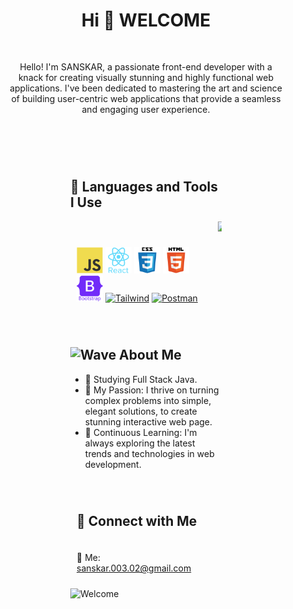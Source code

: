 <h1 align="center">Hi 👋  WELCOME
</h1>

<p align="center" style="padding:30px;">Hello! I'm SANSKAR, a passionate front-end developer with a knack for creating visually stunning and highly functional web applications. I've been dedicated to mastering the art and science of building user-centric web applications that provide a seamless and engaging user experience.</p>

<div style="display: flex; justify-content: center; flex-direction: row; padding: 10px;">
  <div style="width: 50%; padding: 20px;">
    <h2>🚀 Languages and Tools I Use</h2>
    <div style="float:right;">
      <img src="https://imagehost9.online-image-editor.com/oie_upload/images/1975849sPgw9G/trans.gif" width="35%" align="right">
    </div>
     </br>
    <p style="padding: 10px;">
      <a href="https://raw.githubusercontent.com/devicons/devicon/master/icons/javascript/javascript-original.svg" target="_blank" style="display: inline-block;">
        <img src="https://raw.githubusercontent.com/devicons/devicon/master/icons/javascript/javascript-original.svg" alt="JavaScript" width="42" height="42">
      </a>
      <a href="https://raw.githubusercontent.com/devicons/devicon/master/icons/react/react-original-wordmark.svg" target="_blank" style="display: inline-block;">
        <img src="https://raw.githubusercontent.com/devicons/devicon/master/icons/react/react-original-wordmark.svg" alt="React" width="42" height="42">
      </a>
      <a href="https://raw.githubusercontent.com/devicons/devicon/master/icons/css3/css3-original-wordmark.svg" target="_blank" style="display: inline-block;">
        <img src="https://raw.githubusercontent.com/devicons/devicon/master/icons/css3/css3-original-wordmark.svg" alt="CSS3" width="42" height="42">
      </a>
      <a href="https://raw.githubusercontent.com/devicons/devicon/master/icons/html5/html5-original-wordmark.svg" target="_blank" style="display: inline-block;">
        <img src="https://raw.githubusercontent.com/devicons/devicon/master/icons/html5/html5-original-wordmark.svg" alt="HTML5" width="42" height="42">
      </a>
      <a href="https://raw.githubusercontent.com/devicons/devicon/master/icons/bootstrap/bootstrap-plain-wordmark.svg" target="_blank" style="display: inline-block;">
        <img src="https://raw.githubusercontent.com/devicons/devicon/master/icons/bootstrap/bootstrap-plain-wordmark.svg" alt="Bootstrap" width="42" height="42">
      </a>
      <a href="https://www.vectorlogo.zone/logos/tailwindcss/tailwindcss-icon.svg" target="_blank" style="display: inline-block;">
        <img src="https://www.vectorlogo.zone/logos/tailwindcss/tailwindcss-icon.svg" alt="Tailwind" width="42" height="42">
      </a>
      <a href="https://www.vectorlogo.zone/logos/getpostman/getpostman-icon.svg" target="_blank" style="display: inline-block;">
        <img src="https://www.vectorlogo.zone/logos/getpostman/getpostman-icon.svg" alt="Postman" width="42" height="42">
      </a>
    </p>
     </br>
    <h2><img src="https://media.tenor.com/stwEJrjgtwYAAAAj/wave-hi.gif" alt="Wave" width="5%"> About Me</h2>
    <ul>
      <li>🏫 Studying Full Stack Java.</li>
      <li>🎨 My Passion: I thrive on turning complex problems into simple, elegant solutions, to create stunning interactive web page.</li>
      <li>🌱 Continuous Learning: I'm always exploring the latest trends and technologies in web development.</li>
    </ul>
  </br>
    <h2 style="width: fit-content; padding: 10px;">🔗 Connect with Me</h2>
    <p style="padding: 10px;">📧 Me: <a href="mailto:sanskar.003.02@gmail.com">sanskar.003.02@gmail.com</a></p>
      <img style="width:5em;" src="https://media2.giphy.com/media/v1.Y2lkPTc5MGI3NjExNzA3dDdpYXRocjRqeHdmZDIzbDA2c20waXQwZmptcDk2amM1MThlZiZlcD12MV9pbnRlcm5hbF9naWZfYnlfaWQmY3Q9cw/4TnHlUBm55QMzBLvq6/giphy.gif" alt="Welcome">
  </div>
</div>
